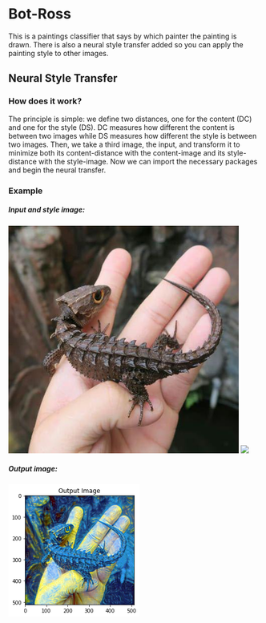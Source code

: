 # Bot-Ross
This is a paintings classifier that says by which painter the painting is drawn. There is also a neural style transfer added so you can apply the painting style to other images.

## Neural Style Transfer
### How does it work?
The principle is simple: we define two distances, one for the content (DC) and one for the style (DS). DC measures how different the content is between two images while DS measures how different the style is between two images. Then, we take a third image, the input, and transform it to minimize both its content-distance with the content-image and its style-distance with the style-image. Now we can import the necessary packages and begin the neural transfer.

### Example
##### Input and style image:
![](/data/paintings/Red-Eyed_Crocodile_Skink.jpg)
![](/data/paintings/van-gogh-starry-night.png)

##### Output image:
![](/data/output/index.png)